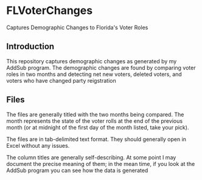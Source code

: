 # FLVoterChanges
Captures Demographic Changes to Florida's Voter Roles

## Introduction
This repository captures demographic changes as generated by my
AddSub program.  The demographic changes are found by comparing
voter roles in two months and detecting net new voters, deleted
voters, and voters who have changed party reigstration

## Files
The files are generally titled with the two months being compared.
The month represents the state of the voter rolls at the end
of the previous month (or at midnight of the first day of the
month listed, take your pick).

The files are in tab-delimited text format.  They should generally
open in Excel without any issues.

The column titles are generally self-describing.  At some point
I may document the precise meaning of them; in the mean time,
if you look at the AddSub program you can see how the data is generated
